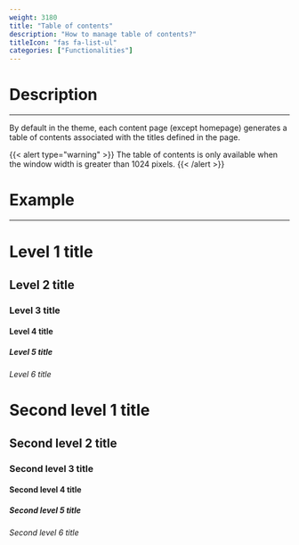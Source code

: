 ```yaml
---
weight: 3180
title: "Table of contents"
description: "How to manage table of contents?"
titleIcon: "fas fa-list-ul"
categories: ["Functionalities"]
---
```


# Description
---

By default in the theme, each content page (except homepage) generates a table of contents associated with the titles defined in the page.

{{< alert type="warning" >}}
The table of contents is only available when the window width is greater than 1024 pixels.
{{< /alert >}}

# Example
---

# Level 1 title
## Level 2 title
### Level 3 title
#### Level 4 title
##### Level 5 title
###### Level 6 title

# Second level 1 title
## Second level 2 title
### Second level 3 title
#### Second level 4 title
##### Second level 5 title
###### Second level 6 title
